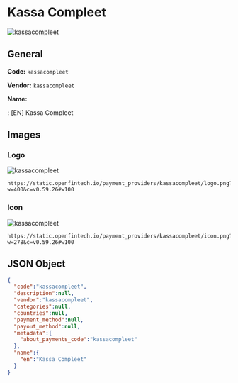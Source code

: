 
# Kassa Compleet 
![kassacompleet](https://static.openfintech.io/payment_providers/kassacompleet/logo.png?w=400&c=v0.59.26#w100)  

## General 
 
**Code:** `kassacompleet` 
 
**Vendor:** `kassacompleet` 
 
**Name:** 
 
:	[EN] Kassa Compleet 
 

## Images 

### Logo 
 
![kassacompleet](https://static.openfintech.io/payment_providers/kassacompleet/logo.png?w=400&c=v0.59.26#w100)  

```
https://static.openfintech.io/payment_providers/kassacompleet/logo.png?w=400&c=v0.59.26#w100
```  

### Icon 
 
![kassacompleet](https://static.openfintech.io/payment_providers/kassacompleet/icon.png?w=278&c=v0.59.26#w100)  

```
https://static.openfintech.io/payment_providers/kassacompleet/icon.png?w=278&c=v0.59.26#w100
```  

## JSON Object 

```json
{
  "code":"kassacompleet",
  "description":null,
  "vendor":"kassacompleet",
  "categories":null,
  "countries":null,
  "payment_method":null,
  "payout_method":null,
  "metadata":{
    "about_payments_code":"kassacompleet"
  },
  "name":{
    "en":"Kassa Compleet"
  }
}
```  
